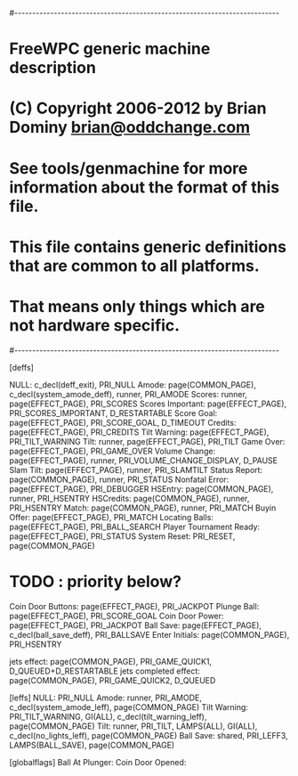 #--------------------------------------------------------------------------
# FreeWPC generic machine description
# (C) Copyright 2006-2012 by Brian Dominy <brian@oddchange.com>
#
# See tools/genmachine for more information about the format of this file.
#
# This file contains generic definitions that are common to all platforms.
# That means only things which are not hardware specific.
#--------------------------------------------------------------------------

[deffs]

NULL: c_decl(deff_exit), PRI_NULL
Amode: page(COMMON_PAGE), c_decl(system_amode_deff), runner, PRI_AMODE
Scores: runner, page(EFFECT_PAGE), PRI_SCORES
Scores Important: page(EFFECT_PAGE), PRI_SCORES_IMPORTANT, D_RESTARTABLE
Score Goal: page(EFFECT_PAGE), PRI_SCORE_GOAL, D_TIMEOUT
Credits: page(EFFECT_PAGE), PRI_CREDITS
Tilt Warning: page(EFFECT_PAGE), PRI_TILT_WARNING
Tilt: runner, page(EFFECT_PAGE), PRI_TILT
Game Over: page(EFFECT_PAGE), PRI_GAME_OVER
Volume Change: page(EFFECT_PAGE), runner, PRI_VOLUME_CHANGE_DISPLAY, D_PAUSE
Slam Tilt: page(EFFECT_PAGE), runner, PRI_SLAMTILT
Status Report: page(COMMON_PAGE), runner, PRI_STATUS
Nonfatal Error: page(EFFECT_PAGE), PRI_DEBUGGER
HSEntry: page(COMMON_PAGE), runner, PRI_HSENTRY
HSCredits: page(COMMON_PAGE), runner, PRI_HSENTRY
Match: page(COMMON_PAGE), runner, PRI_MATCH
Buyin Offer: page(EFFECT_PAGE), PRI_MATCH
Locating Balls: page(EFFECT_PAGE), PRI_BALL_SEARCH
Player Tournament Ready: page(EFFECT_PAGE), PRI_STATUS
System Reset: PRI_RESET, page(COMMON_PAGE)
# TODO : priority below?
Coin Door Buttons: page(EFFECT_PAGE), PRI_JACKPOT
Plunge Ball: page(EFFECT_PAGE), PRI_SCORE_GOAL
Coin Door Power: page(EFFECT_PAGE), PRI_JACKPOT
Ball Save: page(EFFECT_PAGE), c_decl(ball_save_deff), PRI_BALLSAVE
Enter Initials: page(COMMON_PAGE), PRI_HSENTRY

jets effect: page(COMMON_PAGE), PRI_GAME_QUICK1, D_QUEUED+D_RESTARTABLE
jets completed effect: page(COMMON_PAGE), PRI_GAME_QUICK2, D_QUEUED





[leffs]
NULL: PRI_NULL
Amode: runner, PRI_AMODE, c_decl(system_amode_leff), page(COMMON_PAGE)
Tilt Warning: PRI_TILT_WARNING, GI(ALL), c_decl(tilt_warning_leff), page(COMMON_PAGE)
Tilt: runner, PRI_TILT, LAMPS(ALL), GI(ALL), c_decl(no_lights_leff), page(COMMON_PAGE)
Ball Save: shared, PRI_LEFF3, LAMPS(BALL_SAVE), page(COMMON_PAGE)

[globalflags]
Ball At Plunger:
Coin Door Opened:

